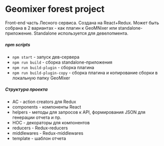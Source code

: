 # Geomixer forest project

Front-end часть Лесного сервиса. Создана на React+Redux.
Может быть собрана в 2 вариантах - как плагин к GeoMNixer или standalone-приложение. Standalone используется для девелопмента.

##### npm scripts

- `npm start` - запуск дев-сервера
- `npm run build` - сборка standalone-приложения
- `npm run build-plugin` - сборка плагина
- `npm run build-plugin-copy` - сборка плагина и копирование сборки в локальную папку GeoMixer

##### Структура проекта

- AC - action creators для Redux
- components - компоненты React
- helpers - методы для запросов к API, формирования JSON для генерации отчета и пр.
- HOC - декораторы для компонентов
- reducers - Redux-reducers
- middlewares - Redux-middlewares
- template - шаблон отчета 
